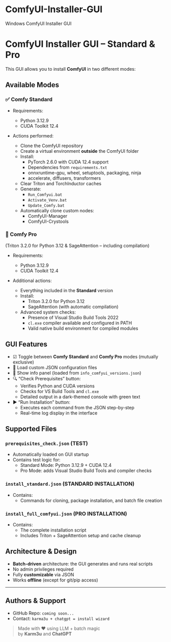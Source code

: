 # ComfyUI-Installer-GUI
Windows ComfyUI Installer GUI
# ComfyUI Installer GUI – Standard & Pro

This GUI allows you to install **ComfyUI** in two different modes:

## Available Modes

### ✅ Comfy Standard

- Requirements:
  - Python 3.12.9
  - CUDA Toolkit 12.4

- Actions performed:
  - Clone the ComfyUI repository
  - Create a virtual environment **outside** the ComfyUI folder
  - Install:
    - PyTorch 2.6.0 with CUDA 12.4 support
    - Dependencies from `requirements.txt`
    - onnxruntime-gpu, wheel, setuptools, packaging, ninja
    - accelerate, diffusers, transformers
  - Clear Triton and TorchInductor caches
  - Generate:
    - `Run_Comfyui.bat`
    - `Activate_Venv.bat`
    - `Update_Comfy.bat`
  - Automatically clone custom nodes:
    - ComfyUI-Manager
    - ComfyUI-Crystools

### 🔑 Comfy Pro  
(Triton 3.2.0 for Python 3.12 & SageAttention – including compilation)

- Requirements:
  - Python 3.12.9
  - CUDA Toolkit 12.4

- Additional actions:
  - Everything included in the **Standard** version
  - Install:
    - Triton 3.2.0 for Python 3.12
    - SageAttention (with automatic compilation)
  - Advanced system checks:
    - Presence of Visual Studio Build Tools 2022
    - `cl.exe` compiler available and configured in PATH
    - Valid native build environment for compiled modules

## GUI Features

- ☑ Toggle between **Comfy Standard** and **Comfy Pro** modes (mutually exclusive)
- 📂 Load custom JSON configuration files
- 📃 Show info panel (loaded from `info_comfyui_versions.json`)
- 🔍 “Check Prerequisites” button:
  - Verifies Python and CUDA versions
  - Checks for VS Build Tools and `cl.exe`
  - Detailed output in a dark-themed console with green text
- ▶ “Run Installation” button:
  - Executes each command from the JSON step-by-step
  - Real-time log display in the interface

## Supported Files

### `prerequisites_check.json` (TEST)
- Automatically loaded on GUI startup
- Contains test logic for:
  - Standard Mode: Python 3.12.9 + CUDA 12.4
  - Pro Mode: adds Visual Studio Build Tools and compiler checks

### `install_standard.json` (STANDARD INSTALLATION)
- Contains:
  - Commands for cloning, package installation, and batch file creation

### `install_full_comfyui.json` (PRO INSTALLATION)
- Contains:
  - The complete installation script
  - Includes Triton + SageAttention setup and cache cleanup

## Architecture & Design

- **Batch-driven** architecture: the GUI generates and runs real scripts
- No admin privileges required
- Fully **customizable** via JSON
- Works **offline** (except for git/pip access)

---

## Authors & Support

- GitHub Repo: `coming soon...`
- Contact: `karma3u + chatgpt = install wizard`

> Made with ❤ using LLM + batch magic  
> by **Karm3u** and **ChatGPT**
